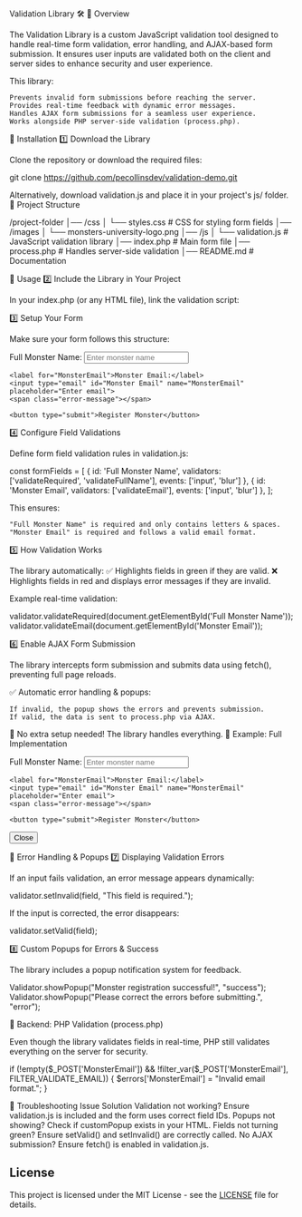 Validation Library 🛠️
📌 Overview

The Validation Library is a custom JavaScript validation tool designed to handle real-time form validation, error handling, and AJAX-based form submission. It ensures user inputs are validated both on the client and server sides to enhance security and user experience.

This library:

    Prevents invalid form submissions before reaching the server.
    Provides real-time feedback with dynamic error messages.
    Handles AJAX form submissions for a seamless user experience.
    Works alongside PHP server-side validation (process.php).

🚀 Installation
1️⃣ Download the Library

Clone the repository or download the required files:

git clone https://github.com/pecollinsdev/validation-demo.git

Alternatively, download validation.js and place it in your project's js/ folder.
📂 Project Structure

/project-folder
│── /css
│   └── styles.css          # CSS for styling form fields
│── /images
│   └── monsters-university-logo.png
│── /js
│   └── validation.js       # JavaScript validation library
│── index.php               # Main form file
│── process.php             # Handles server-side validation
│── README.md               # Documentation

📌 Usage
2️⃣ Include the Library in Your Project

In your index.php (or any HTML file), link the validation script:

<script src="./js/validation.js"></script>

3️⃣ Setup Your Form

Make sure your form follows this structure:

<form id="monsterForm" method="POST" action="process.php" novalidate>
    <label for="FullMonsterName">Full Monster Name:</label>
    <input type="text" id="Full Monster Name" name="FullMonsterName" placeholder="Enter monster name">
    <span class="error-message"></span>

    <label for="MonsterEmail">Monster Email:</label>
    <input type="email" id="Monster Email" name="MonsterEmail" placeholder="Enter email">
    <span class="error-message"></span>

    <button type="submit">Register Monster</button>
</form>

4️⃣ Configure Field Validations

Define form field validation rules in validation.js:

const formFields = [
    { id: 'Full Monster Name', validators: ['validateRequired', 'validateFullName'], events: ['input', 'blur'] },
    { id: 'Monster Email', validators: ['validateEmail'], events: ['input', 'blur'] },
];

This ensures:

    "Full Monster Name" is required and only contains letters & spaces.
    "Monster Email" is required and follows a valid email format.

5️⃣ How Validation Works

The library automatically: ✅ Highlights fields in green if they are valid.
❌ Highlights fields in red and displays error messages if they are invalid.

Example real-time validation:

validator.validateRequired(document.getElementById('Full Monster Name'));
validator.validateEmail(document.getElementById('Monster Email'));

6️⃣ Enable AJAX Form Submission

The library intercepts form submission and submits data using fetch(), preventing full page reloads.

✅ Automatic error handling & popups:

    If invalid, the popup shows the errors and prevents submission.
    If valid, the data is sent to process.php via AJAX.

🚀 No extra setup needed! The library handles everything.
📌 Example: Full Implementation

<form id="monsterForm" method="POST" action="process.php" novalidate>
    <label for="FullMonsterName">Full Monster Name:</label>
    <input type="text" id="Full Monster Name" name="FullMonsterName" placeholder="Enter monster name">
    <span class="error-message"></span>

    <label for="MonsterEmail">Monster Email:</label>
    <input type="email" id="Monster Email" name="MonsterEmail" placeholder="Enter email">
    <span class="error-message"></span>

    <button type="submit">Register Monster</button>
</form>

<div id="customPopup" class="popup">
    <div class="popup-content">
        <span id="popupMessage"></span>
        <button id="popupCloseBtn">Close</button>
    </div>
</div>

<script src="./js/validation.js"></script>

📌 Error Handling & Popups
7️⃣ Displaying Validation Errors

If an input fails validation, an error message appears dynamically:

validator.setInvalid(field, "This field is required.");

If the input is corrected, the error disappears:

validator.setValid(field);

8️⃣ Custom Popups for Errors & Success

The library includes a popup notification system for feedback.

Validator.showPopup("Monster registration successful!", "success");
Validator.showPopup("Please correct the errors before submitting.", "error");

📌 Backend: PHP Validation (process.php)

Even though the library validates fields in real-time, PHP still validates everything on the server for security.

if (!empty($_POST['MonsterEmail']) && !filter_var($_POST['MonsterEmail'], FILTER_VALIDATE_EMAIL)) {
    $errors['MonsterEmail'] = "Invalid email format.";
}

📌 Troubleshooting
Issue	Solution
Validation not working?	Ensure validation.js is included and the form uses correct field IDs.
Popups not showing?	Check if customPopup exists in your HTML.
Fields not turning green?	Ensure setValid() and setInvalid() are correctly called.
No AJAX submission?	Ensure fetch() is enabled in validation.js.

## License
This project is licensed under the MIT License - see the [LICENSE](LICENSE) file for details.

